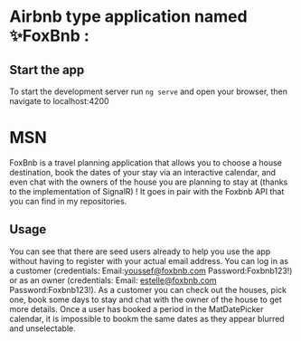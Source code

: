 # Airbnb type application named ✨FoxBnb : 


## Start the app

To start the development server run `ng serve` and open your browser, then navigate to localhost:4200
# MSN

FoxBnb is a travel planning application that allows you to choose a house destination, book the dates of your stay via an interactive calendar, and even chat with the owners of the house you are planning to
stay at (thanks to the implementation of SignalR) ! It goes in pair with the Foxbnb API that you can find in my repositories.


## Usage

You can see that there are seed users already to help you use the app without having to register with your actual email address.
You can log in as a customer (credentials: Email:youssef@foxbnb.com Password:Foxbnb123!) or as an owner (credentials: Email: estelle@foxbnb.com Password:Foxbnb123!).
As a customer you can check out the houses, pick one, book some days to stay and chat with the owner of the house to get more details. Once a user has booked a period in 
the MatDatePicker calendar, it is impossible to bookm the same dates as they appear blurred and unselectable.


